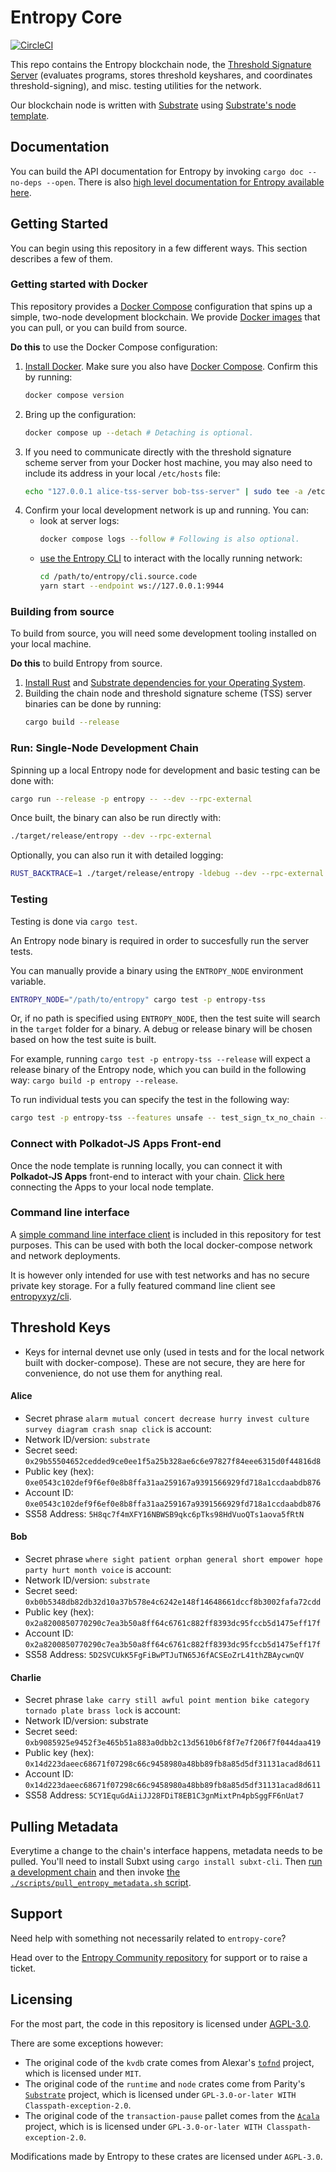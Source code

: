 # Entropy Core

[![CircleCI](https://dl.circleci.com/status-badge/img/gh/entropyxyz/entropy-core/tree/master.svg?style=svg&circle-token=bff4726b78a5f7c7771cb9ee8453cde0b8132d6f)](https://dl.circleci.com/status-badge/redirect/gh/entropyxyz/entropy-core/tree/master)

This repo contains the Entropy blockchain node, the [Threshold Signature Server](https://docs-api-entropy-core.vercel.app/entropy_tss) (evaluates programs, stores threshold keyshares, and coordinates threshold-signing), and misc. testing utilities for the network.

Our blockchain node is written with [Substrate](https://substrate.io/) using [Substrate's node template](https://github.com/substrate-developer-hub/substrate-node-template).

## Documentation

You can build the API documentation for Entropy by invoking `cargo doc --no-deps --open`.
There is also [high level documentation for Entropy available here](https://docs.entropy.xyz).

## Getting Started

You can begin using this repository in a few different ways. This section describes a few of them.

### Getting started with Docker

This repository provides a [Docker Compose](https://docs.docker.com/compose/) configuration that spins up a simple, two-node development blockchain. We provide [Docker images](https://hub.docker.com/orgs/entropyxyz) that you can pull, or you can build from source.

**Do this** to use the Docker Compose configuration:

1. [Install Docker](https://docs.docker.com/engine/install/). Make sure you also have [Docker Compose](https://docs.docker.com/compose/install/). Confirm this by running:
    ```sh
    docker compose version
    ```
1. Bring up the configuration:
    ```sh
    docker compose up --detach # Detaching is optional.
    ```
1. If you need to communicate directly with the threshold signature scheme server from your Docker host machine, you may also need to include its address in your local `/etc/hosts` file:
    ```sh
    echo "127.0.0.1	alice-tss-server bob-tss-server" | sudo tee -a /etc/hosts
    ```
1. Confirm your local development network is up and running. You can:
    * look at server logs:
        ```sh
        docker compose logs --follow # Following is also optional.
        ```
    * [use the Entropy CLI](https://docs.entropy.xyz/reference/cli#install) to interact with the locally running network:
        ```sh
        cd /path/to/entropy/cli.source.code
        yarn start --endpoint ws://127.0.0.1:9944
        ```

### Building from source

To build from source, you will need some development tooling installed on your local machine.

**Do this** to build Entropy from source.

1. [Install Rust](https://www.rust-lang.org/tools/install) and [Substrate dependencies for your Operating System](https://docs.substrate.io/install/).
1. Building the chain node and threshold signature scheme (TSS) server binaries can be done by running:
    ```sh
    cargo build --release
    ```

### Run: Single-Node Development Chain

Spinning up a local Entropy node for development and basic testing can be done with:

```sh
cargo run --release -p entropy -- --dev --rpc-external
```

Once built, the binary can also be run directly with:

```sh
./target/release/entropy --dev --rpc-external
```

Optionally, you can also run it with detailed logging:

```bash
RUST_BACKTRACE=1 ./target/release/entropy -ldebug --dev --rpc-external
```

### Testing

Testing is done via `cargo test`.

An Entropy node binary is required in order to succesfully run the server tests.

You can manually provide a binary using the `ENTROPY_NODE` environment variable.

```sh
ENTROPY_NODE="/path/to/entropy" cargo test -p entropy-tss
```

Or, if no path is specified using `ENTROPY_NODE`, then the test suite will search in the `target`
folder for a binary. A debug or release binary will be chosen based on how the test suite is built.

For example, running `cargo test -p entropy-tss --release` will expect a release binary of the Entropy
node, which you can build in the following way: `cargo build -p entropy --release`.

To run individual tests you can specify the test in the following way:

```sh
cargo test -p entropy-tss --features unsafe -- test_sign_tx_no_chain --nocapture
```

### Connect with Polkadot-JS Apps Front-end

Once the node template is running locally, you can connect it with **Polkadot-JS Apps** front-end
to interact with your chain. [Click here](https://polkadot.js.org/apps/#/explorer?rpc=ws://localhost:9944) connecting the Apps to your local node template.

### Command line interface

A [simple command line interface client](https://github.com/entropyxyz/entropy-core/tree/master/crates/test-cli) is included in this repository for test purposes. This can be used with both the local docker-compose network and network deployments.

It is however only intended for use with test networks and has no secure private key storage. For a fully featured command line client see [entropyxyz/cli](https://github.com/entropyxyz/cli).

## Threshold Keys

- Keys for internal devnet use only (used in tests and for the local network built with docker-compose). These are not secure, they are here for convenience, do not use them for anything real.

#### Alice

* Secret phrase `alarm mutual concert decrease hurry invest culture survey diagram crash snap click` is account:
* Network ID/version: `substrate`
* Secret seed: `0x29b55504652cedded9ce0ee1f5a25b328ae6c6e97827f84eee6315d0f44816d8`
* Public key (hex): `0xe0543c102def9f6ef0e8b8ffa31aa259167a9391566929fd718a1ccdaabdb876`
* Account ID: `0xe0543c102def9f6ef0e8b8ffa31aa259167a9391566929fd718a1ccdaabdb876`
* SS58 Address: `5H8qc7f4mXFY16NBWSB9qkc6pTks98HdVuoQTs1aova5fRtN`

#### Bob

* Secret phrase `where sight patient orphan general short empower hope party hurt month voice` is account:
* Network ID/version: `substrate`
* Secret seed: `0xb0b5348db82db32d10a37b578e4c6242e148f14648661dccf8b3002fafa72cdd`
* Public key (hex): `0x2a8200850770290c7ea3b50a8ff64c6761c882ff8393dc95fccb5d1475eff17f`
* Account ID: `0x2a8200850770290c7ea3b50a8ff64c6761c882ff8393dc95fccb5d1475eff17f`
* SS58 Address: `5D2SVCUkK5FgFiBwPTJuTN65J6fACSEoZrL41thZBAycwnQV`

#### Charlie

* Secret phrase `lake carry still awful point mention bike category tornado plate brass lock` is account:
* Network ID/version: substrate
* Secret seed: `0xb9085925e9452f3e465b51a883a0dbb2c13d5610b6f8f7e7f206f7f044daa419`
* Public key (hex): `0x14d223daeec68671f07298c66c9458980a48bb89fb8a85d5df31131acad8d611`
* Account ID: `0x14d223daeec68671f07298c66c9458980a48bb89fb8a85d5df31131acad8d611`
* SS58 Address: `5CY1EquGdAiiJJ28FDiT8EB1C3gnMixtPn4pbSggFF6nUat7`

## Pulling Metadata

Everytime a change to the chain's interface happens, metadata needs to be pulled. You'll need to install Subxt using `cargo install subxt-cli`. Then [run a development chain](#getting-started-with-docker) and then invoke [the `./scripts/pull_entropy_metadata.sh` script](./scripts/pull_entropy_metadata.sh).

## Support

Need help with something not necessarily related to `entropy-core`?

Head over to the [Entropy Community repository](https://github.com/entropyxyz/community#support) for support or to raise a ticket.

## Licensing

For the most part, the code in this repository is licensed under [AGPL-3.0](./LICENSE).

There are some exceptions however:
- The original code of the `kvdb` crate comes from Alexar's [`tofnd`](https://github.com/axelarnetwork/tofnd) project, which is licensed under
  `MIT`.
- The original code of the `runtime` and `node` crates come from Parity's [`Substrate`](https://github.com/paritytech/polkadot-sdk/tree/master/substrate) project, which
  is licensed under `GPL-3.0-or-later WITH Classpath-exception-2.0`.
- The original code of the `transaction-pause` pallet comes from the [`Acala`](https://github.com/AcalaNetwork/Acala) project, which is
  is licensed under `GPL-3.0-or-later WITH Classpath-exception-2.0`.

Modifications made by Entropy to these crates are licensed under `AGPL-3.0`.
